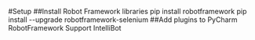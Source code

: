 #Setup
##Install Robot Framework libraries
pip install robotframework
pip install --upgrade robotframework-selenium
##Add plugins to PyCharm
RobotFramework Support
IntelliBot